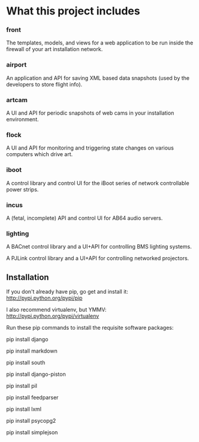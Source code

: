 
# What this project includes

### front

The templates, models, and views for a web application to be run inside the firewall of your art installation network.

### airport

An application and API for saving XML based data snapshots (used by the developers to store flight info).

### artcam

A UI and API for periodic snapshots of web cams in your installation environment.

### flock

A UI and API for monitoring and triggering state changes on various computers which drive art.

### iboot

A control library and control UI for the iBoot series of network controllable power strips.

### incus

A (fetal, incomplete) API and control UI for AB64 audio servers.

### lighting

A BACnet control library and a UI+API for controlling BMS lighting systems.

A PJLink control library and a UI+API for controlling networked projectors.

## Installation

If you don't already have pip, go get and install it: http://pypi.python.org/pypi/pip

I also recommend virtualenv, but YMMV: http://pypi.python.org/pypi/virtualenv

Run these pip commands to install the requisite software packages:

pip install django

pip install markdown

pip install south

pip install django-piston

pip install pil

pip install feedparser

pip install lxml

pip install psycopg2

pip install simplejson

